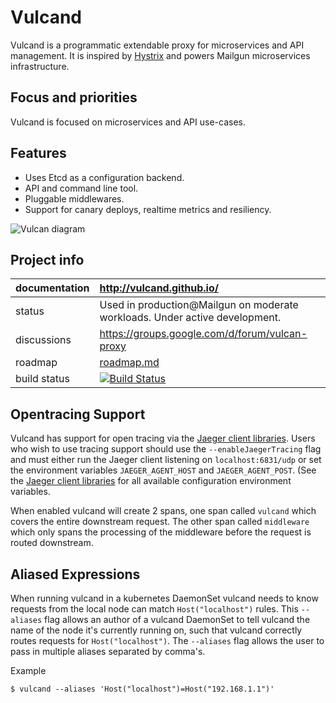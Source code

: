 Vulcand
=======

Vulcand is a programmatic extendable proxy for microservices and API management.
It is inspired by [Hystrix](https://github.com/Netflix/Hystrix) and powers Mailgun microservices infrastructure.

Focus and priorities
--------------------
Vulcand is focused on microservices and API use-cases.

Features
--------

* Uses Etcd as a configuration backend.
* API and command line tool.
* Pluggable middlewares.
* Support for canary deploys, realtime metrics and resiliency.

![Vulcan diagram](http://coreos.com/assets/images/media/vulcan-1-upstream.png "Vulcan diagram")

Project info
------------

| documentation | http://vulcand.github.io/                                   |
| :------------- |:-----------------------------------------------------------------|
| status        | Used in production@Mailgun on moderate workloads.  Under active development.              |
| discussions   | https://groups.google.com/d/forum/vulcan-proxy                  |
| roadmap       | [roadmap.md](ROADMAP.md)                  |
| build status  | [![Build Status](https://travis-ci.org/vulcand/vulcand.svg?branch=master)](https://travis-ci.org/vulcand/vulcand) |


Opentracing Support
------------
Vulcand has support for open tracing via the [Jaeger client
libraries](https://github.com/jaegertracing/jaeger-client-go). Users who wish
to use tracing support should use the `--enableJaegerTracing` flag and must
either run the Jaeger client listening on `localhost:6831/udp` or set the
environment variables `JAEGER_AGENT_HOST` and `JAEGER_AGENT_POST`. (See the
[Jaeger client libraries](https://github.com/jaegertracing/jaeger-client-go)
for all available configuration environment variables.

When enabled vulcand will create 2 spans, one span called `vulcand` which
covers the entire downstream request. The other span called `middleware` which
only spans the processing of the middleware before the request is routed
downstream.

Aliased Expressions
------------
When running vulcand in a kubernetes DaemonSet vulcand needs to know requests
from the local node can match `Host("localhost")` rules. This `--aliases` flag
allows an author of a vulcand DaemonSet to tell vulcand the name of the node it's
currently running on, such that vulcand correctly routes requests for
`Host("localhost")`. The `--aliases` flag allows the user to pass in multiple
aliases separated by comma's.

Example
```
$ vulcand --aliases 'Host("localhost")=Host("192.168.1.1")'
```
